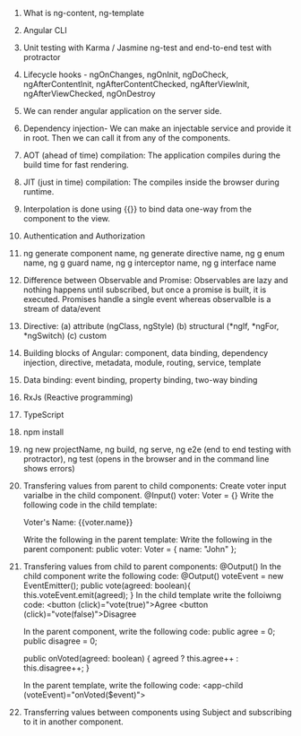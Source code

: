 1. What is ng-content, ng-template

2. Angular CLI

3. Unit testing with Karma / Jasmine ng-test and end-to-end test with protractor

4. Lifecycle hooks - ngOnChanges, ngOnInit, ngDoCheck, ngAfterContentInit, ngAfterContentChecked, ngAfterViewInit, ngAfterViewChecked, ngOnDestroy

5. We can render angular application on the server side.

6. Dependency injection- We can make an injectable service and provide it in root. Then we can call it from any of the components.

7. AOT (ahead of time) compilation: The application compiles during the build time for fast rendering.

8. JIT (just in time) compilation: The compiles inside the browser during runtime.

9. Interpolation is done using {{}} to bind data one-way from the component to the view.

10. Authentication and Authorization

11. ng generate component name, ng generate directive name, ng g enum name, ng g guard name, ng g interceptor name, ng g interface name

12. Difference between Observable and Promise: Observables are lazy and nothing happens until subscribed, but once a promise is built, it is executed. Promises 
    handle a single event whereas observalble is a stream of data/event

13. Directive: (a) attribute (ngClass, ngStyle) (b) structural (*ngIf, *ngFor, *ngSwitch) (c) custom

14. Building blocks of Angular: component, data binding, dependency injection, directive, metadata, module, routing, service, template

15. Data binding: event binding, property binding, two-way binding

16. RxJs (Reactive programming)

17. TypeScript

18. npm install

19. ng new projectName, ng build, ng serve, ng e2e (end to end testing with protractor), ng test (opens in the browser and in the command line shows errors)

20. Transfering values from parent to child components: 
    Create voter input varialbe in the child component.
       @Input() voter: Voter = <Voter>{} 
    Write the following code in the child template:
       <p>Voter's Name: {{voter.name}}</p>
    Write the following in the parent template:
       <app-child [voter]="voter"></app-child>
    Write the following in the parent component:
       public voter: Voter = <Voter>{ name: "John" };

21. Transfering values from child to parent components: @Output()
    In the child component write the following code:
      @Output() voteEvent = new EventEmitter<boolean>();
      public vote(agreed: boolean){
        this.voteEvent.emit(agreed);
      }
    In the child template write the folloiwng code:
      <button (click)="vote(true)">Agree</button>
      <button (click)="vote(false)">Disagree</button>

    In the parent component, write the following code:
      public agree = 0;
      public disagree = 0;

      public onVoted(agreed: boolean) {
        agreed ? this.agree++ : this.disagree++;
      }

    In the parent template, write the following code:
      <app-child (voteEvent)="onVoted($event)"></app-child>

22. Transferring values between components using Subject and subscribing to it in another component.     
 
